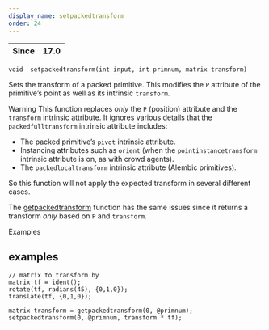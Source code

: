 ```yaml
---
display_name: setpackedtransform
order: 24
---
```

| Since | 17.0 |
| --- | --- |

`void  setpackedtransform(int input, int primnum, matrix transform)`

Sets the transform of a packed primitive. This modifies the `P` attribute of
the primitive’s point as well as its intrinsic `transform`.

Warning
This function replaces *only* the `P` (position) attribute and the `transform` intrinsic attribute. It ignores various details that the `packedfulltransform` intrinsic attribute includes:

- The packed primitive’s `pivot` intrinsic attribute.
- Instancing attributes such as `orient` (when the `pointinstancetransform` intrinsic attribute is on, as with crowd agents).
- The `packedlocaltransform` intrinsic attribute (Alembic primitives).

So this function will not apply the expected transform in several different cases.

The [getpackedtransform](getpackedtransform.html "Gets the transform of a packed primitive.") function has the same issues since it returns a transform *only* based on `P` and `transform`.

Examples

## examples

```vex
// matrix to transform by
matrix tf = ident();
rotate(tf, radians(45), {0,1,0});
translate(tf, {0,1,0});

matrix transform = getpackedtransform(0, @primnum);
setpackedtransform(0, @primnum, transform * tf);

```
